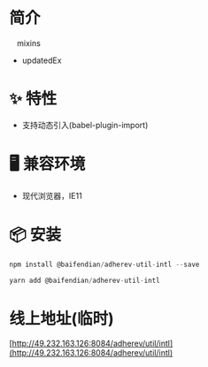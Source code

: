 # 简介
&ensp;&ensp;mixins
- updatedEx

# ✨ 特性
- 支持动态引入(babel-plugin-import)

# 🖥 兼容环境
- 现代浏览器，IE11

# 📦 安装
```javascript
npm install @baifendian/adherev-util-intl --save
``` 

```javascript
yarn add @baifendian/adherev-util-intl
```

# 线上地址(临时)
[http://49.232.163.126:8084/adherev/util/intl](http://49.232.163.126:8084/adherev/util/intl)



